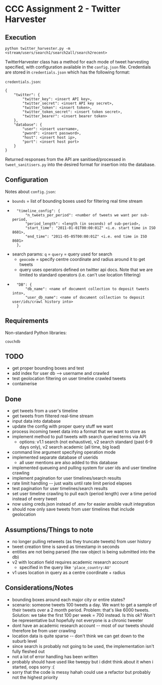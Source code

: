 # CCC Assignment 2 - Twitter Harvester
## Execution
``` 
python twitter_harvester.py -m <stream/users/search1/search2all/search2recent>
```

TwitterHarvester class has a method for each mode of tweet harvesting specified, with configuration available in the ```config.json``` file. Credentials are stored in ```credentials.json``` which has the following format:


```credentials.json```:
```
{
    "twitter": {
        "twitter_key": <insert API key>,
        "twitter_secret": <insert API key secret>,
        "twitter_token": <insert token>,
        "twitter_token_secret": <insert token secret>,
        "twitter_bearer": <insert bearer token> 
    },
    "database": {
        "user": <insert username>,
        "pword": <insert password>,
        "host": <insert host ip>,
        "port": <insert host port> 
    }
}
```

Returned responses from the API are sanitised/processed in ```tweet_sanitisers.py``` into the desired format for insertion into the database.

## Configuration
Notes about ```config.json```:
- ```bounds``` = list of bounding boxes used for filtering real time stream
- ```
    "timeline_config": {
        "n_tweets_per_period": <number of tweets we want per sub-period,
        "period_length": <length (in seconds) of sub-period>,
        "start_time": "2011-01-01T00:00:01Z" <i.e. start time in ISO 8601>,
        "end_time": "2011-05-05T00:00:01Z" <i.e. end time in ISO 8601>
    },
    ```
- search params: ```q``` = ```query``` = query used for search
    - ```geocode``` = specify centre coordinate and radius around it to get tweets
    - query uses operators defined on twitter api docs. Note that we are limited to standard operators (i.e. can't use location filtering)
- ```
    "DB": {
        "db_name": <name of document collection to deposit tweets into>,
        "user_db_name": <name of document collection to deposit user/ids/crawl history into>
    }
    ```
## Requirements
Non-standard Python libraries:
```
couchdb
```

## TODO
- get proper bounding boxes and test
- add index for user db --> username and crawled
- test geolocation filtering on user timeline crawled tweets
- containerise

## Done
- get tweets from a user's timeline
- get tweets from filtered real-time stream
- input data into database
- update the config with proper query stuff we want 
- process incoming tweet data into a format that we want to store as
- implement method to pull tweets with search queried terms via API
    - options: v1.1 search (not exhaustive), v2 search standard (past 6-9 days only), v2 search academic (all time, big load)
- command line argument specifying operation mode
- implemented separate database of userids
    - all user mentions are also added to this database
- implemented queueing and pulling system for user ids and user timeline crawling
- implement pagination for user timelines/search results
- rate limit handling -- just waits until rate limit period elapses
- test pagination for user timelines/search results
- set user timeline crawling to pull each (period length) over a time period instead of every tweet
- now using creds.json instead of .env for easier ansible vault integration
- should now only save tweets from user timelines that include geolocation

## Assumptions/Things to note
- no longer pulling retweets (as they truncate tweets) from user history
- tweet creation time is saved as timestamp in seconds
- entities are not being parsed (the raw object is being submitted into the db)
- v2 with location field requires academic research account
    - specified in the query like ```'place_country:AU'```
- v1 uses location in query as a centre coordinate + radius

## Considerations/Notes
- bounding boxes around each major city or entire states?
- scenario: someone tweets 100 tweets a day. We want to get a sample of their tweets over a 2 month period. Problem: that's like 6000 tweets. Solution: we take the first 100 per week = 700 instead. Is this ok? Won't be representative but hopefully not everyone is a chronic tweeter
- dont have an academic research account -- most of our tweets should therefore be from user crawling
- location data is quite sparse -- don't think we can get down to the suburb level
- since search is probably not going to be used, the implementation isn't fully fleshed out
- not a lot of error handling has been written 
- probably should have used like tweepy but i didnt think about it when i started, oops sorry :(
- sorry that the code is messy hahah could use a refactor but probably not the highest priority